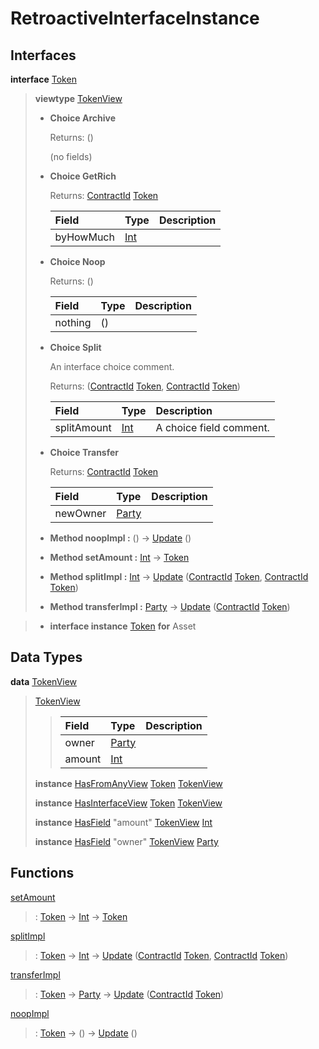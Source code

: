 # <a name="module-retroactiveinterfaceinstance-60009"></a>RetroactiveInterfaceInstance

## Interfaces

<a name="type-retroactiveinterfaceinstance-token-49693"></a>**interface** [Token](#type-retroactiveinterfaceinstance-token-49693)

> **viewtype** [TokenView](#type-retroactiveinterfaceinstance-tokenview-57374)
>
> * **Choice Archive**
>
>   Returns: ()
>
>   (no fields)
>
> * **Choice GetRich**
>
>   Returns: [ContractId](https://docs.daml.com/daml/stdlib/Prelude.html#type-da-internal-lf-contractid-95282) [Token](#type-retroactiveinterfaceinstance-token-49693)
>
>   | Field                                                                          | Type                                                                           | Description |
>   | :----------------------------------------------------------------------------- | :----------------------------------------------------------------------------- | :---------- |
>   | byHowMuch                                                                      | [Int](https://docs.daml.com/daml/stdlib/Prelude.html#type-ghc-types-int-37261) |  |
>
> * **Choice Noop**
>
>   Returns: ()
>
>   | Field   | Type    | Description |
>   | :------ | :------ | :---------- |
>   | nothing | ()      |  |
>
> * **Choice Split**
>
>   An interface choice comment.
>
>   Returns: ([ContractId](https://docs.daml.com/daml/stdlib/Prelude.html#type-da-internal-lf-contractid-95282) [Token](#type-retroactiveinterfaceinstance-token-49693), [ContractId](https://docs.daml.com/daml/stdlib/Prelude.html#type-da-internal-lf-contractid-95282) [Token](#type-retroactiveinterfaceinstance-token-49693))
>
>   | Field                                                                          | Type                                                                           | Description |
>   | :----------------------------------------------------------------------------- | :----------------------------------------------------------------------------- | :---------- |
>   | splitAmount                                                                    | [Int](https://docs.daml.com/daml/stdlib/Prelude.html#type-ghc-types-int-37261) | A choice field comment. |
>
> * **Choice Transfer**
>
>   Returns: [ContractId](https://docs.daml.com/daml/stdlib/Prelude.html#type-da-internal-lf-contractid-95282) [Token](#type-retroactiveinterfaceinstance-token-49693)
>
>   | Field                                                                                   | Type                                                                                    | Description |
>   | :-------------------------------------------------------------------------------------- | :-------------------------------------------------------------------------------------- | :---------- |
>   | newOwner                                                                                | [Party](https://docs.daml.com/daml/stdlib/Prelude.html#type-da-internal-lf-party-57932) |  |
>
> * **Method noopImpl :** () -\> [Update](https://docs.daml.com/daml/stdlib/Prelude.html#type-da-internal-lf-update-68072) ()
>
> * **Method setAmount :** [Int](https://docs.daml.com/daml/stdlib/Prelude.html#type-ghc-types-int-37261) -\> [Token](#type-retroactiveinterfaceinstance-token-49693)
>
> * **Method splitImpl :** [Int](https://docs.daml.com/daml/stdlib/Prelude.html#type-ghc-types-int-37261) -\> [Update](https://docs.daml.com/daml/stdlib/Prelude.html#type-da-internal-lf-update-68072) ([ContractId](https://docs.daml.com/daml/stdlib/Prelude.html#type-da-internal-lf-contractid-95282) [Token](#type-retroactiveinterfaceinstance-token-49693), [ContractId](https://docs.daml.com/daml/stdlib/Prelude.html#type-da-internal-lf-contractid-95282) [Token](#type-retroactiveinterfaceinstance-token-49693))
>
> * **Method transferImpl :** [Party](https://docs.daml.com/daml/stdlib/Prelude.html#type-da-internal-lf-party-57932) -\> [Update](https://docs.daml.com/daml/stdlib/Prelude.html#type-da-internal-lf-update-68072) ([ContractId](https://docs.daml.com/daml/stdlib/Prelude.html#type-da-internal-lf-contractid-95282) [Token](#type-retroactiveinterfaceinstance-token-49693))

> * **interface instance** [Token](#type-retroactiveinterfaceinstance-token-49693) **for** Asset

## Data Types

<a name="type-retroactiveinterfaceinstance-tokenview-57374"></a>**data** [TokenView](#type-retroactiveinterfaceinstance-tokenview-57374)

> <a name="constr-retroactiveinterfaceinstance-tokenview-95763"></a>[TokenView](#constr-retroactiveinterfaceinstance-tokenview-95763)
>
> > | Field                                                                                   | Type                                                                                    | Description |
> > | :-------------------------------------------------------------------------------------- | :-------------------------------------------------------------------------------------- | :---------- |
> > | owner                                                                                   | [Party](https://docs.daml.com/daml/stdlib/Prelude.html#type-da-internal-lf-party-57932) |  |
> > | amount                                                                                  | [Int](https://docs.daml.com/daml/stdlib/Prelude.html#type-ghc-types-int-37261)          |  |
>
> **instance** [HasFromAnyView](https://docs.daml.com/daml/stdlib/DA-Internal-Interface-AnyView.html#class-da-internal-interface-anyview-hasfromanyview-30108) [Token](#type-retroactiveinterfaceinstance-token-49693) [TokenView](#type-retroactiveinterfaceinstance-tokenview-57374)
>
> **instance** [HasInterfaceView](https://docs.daml.com/daml/stdlib/Prelude.html#class-da-internal-interface-hasinterfaceview-4492) [Token](#type-retroactiveinterfaceinstance-token-49693) [TokenView](#type-retroactiveinterfaceinstance-tokenview-57374)
>
> **instance** [HasField](https://docs.daml.com/daml/stdlib/DA-Record.html#class-da-internal-record-hasfield-52839) "amount" [TokenView](#type-retroactiveinterfaceinstance-tokenview-57374) [Int](https://docs.daml.com/daml/stdlib/Prelude.html#type-ghc-types-int-37261)
>
> **instance** [HasField](https://docs.daml.com/daml/stdlib/DA-Record.html#class-da-internal-record-hasfield-52839) "owner" [TokenView](#type-retroactiveinterfaceinstance-tokenview-57374) [Party](https://docs.daml.com/daml/stdlib/Prelude.html#type-da-internal-lf-party-57932)

## Functions

<a name="function-retroactiveinterfaceinstance-setamount-92750"></a>[setAmount](#function-retroactiveinterfaceinstance-setamount-92750)

> : [Token](#type-retroactiveinterfaceinstance-token-49693) -\> [Int](https://docs.daml.com/daml/stdlib/Prelude.html#type-ghc-types-int-37261) -\> [Token](#type-retroactiveinterfaceinstance-token-49693)

<a name="function-retroactiveinterfaceinstance-splitimpl-44512"></a>[splitImpl](#function-retroactiveinterfaceinstance-splitimpl-44512)

> : [Token](#type-retroactiveinterfaceinstance-token-49693) -\> [Int](https://docs.daml.com/daml/stdlib/Prelude.html#type-ghc-types-int-37261) -\> [Update](https://docs.daml.com/daml/stdlib/Prelude.html#type-da-internal-lf-update-68072) ([ContractId](https://docs.daml.com/daml/stdlib/Prelude.html#type-da-internal-lf-contractid-95282) [Token](#type-retroactiveinterfaceinstance-token-49693), [ContractId](https://docs.daml.com/daml/stdlib/Prelude.html#type-da-internal-lf-contractid-95282) [Token](#type-retroactiveinterfaceinstance-token-49693))

<a name="function-retroactiveinterfaceinstance-transferimpl-49252"></a>[transferImpl](#function-retroactiveinterfaceinstance-transferimpl-49252)

> : [Token](#type-retroactiveinterfaceinstance-token-49693) -\> [Party](https://docs.daml.com/daml/stdlib/Prelude.html#type-da-internal-lf-party-57932) -\> [Update](https://docs.daml.com/daml/stdlib/Prelude.html#type-da-internal-lf-update-68072) ([ContractId](https://docs.daml.com/daml/stdlib/Prelude.html#type-da-internal-lf-contractid-95282) [Token](#type-retroactiveinterfaceinstance-token-49693))

<a name="function-retroactiveinterfaceinstance-noopimpl-82337"></a>[noopImpl](#function-retroactiveinterfaceinstance-noopimpl-82337)

> : [Token](#type-retroactiveinterfaceinstance-token-49693) -\> () -\> [Update](https://docs.daml.com/daml/stdlib/Prelude.html#type-da-internal-lf-update-68072) ()
